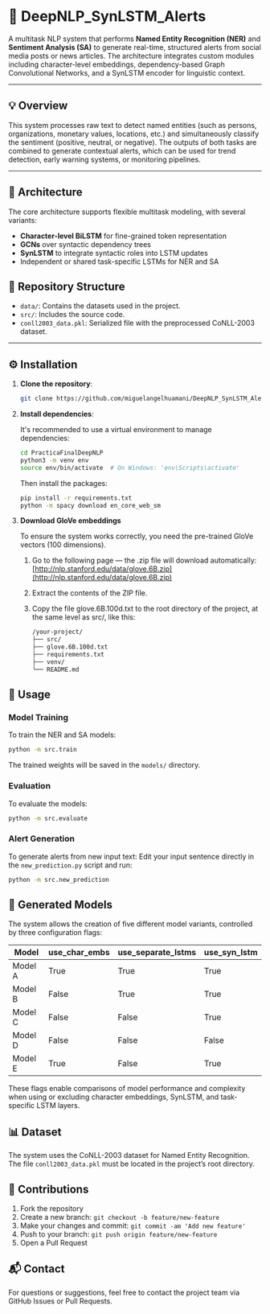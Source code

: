 # 🧠 DeepNLP_SynLSTM_Alerts

A multitask NLP system that performs **Named Entity Recognition (NER)** and **Sentiment Analysis (SA)** to generate real-time, structured alerts from social media posts or news articles. The architecture integrates custom modules including character-level embeddings, dependency-based Graph Convolutional Networks, and a SynLSTM encoder for linguistic context.

---

## 💡 Overview

This system processes raw text to detect named entities (such as persons, organizations, monetary values, locations, etc.) and simultaneously classify the sentiment (positive, neutral, or negative). The outputs of both tasks are combined to generate contextual alerts, which can be used for trend detection, early warning systems, or monitoring pipelines.

---

## 🧱 Architecture

The core architecture supports flexible multitask modeling, with several variants:

- **Character-level BiLSTM** for fine-grained token representation
- **GCNs** over syntactic dependency trees
- **SynLSTM** to integrate syntactic roles into LSTM updates
- Independent or shared task-specific LSTMs for NER and SA

## 📁 Repository Structure

- `data/`: Contains the datasets used in the project.
- `src/`: Includes the source code.
- `conll2003_data.pkl`: Serialized file with the preprocessed CoNLL-2003 dataset.

---

## ⚙️ Installation

1. **Clone the repository**:

   ```bash
   git clone https://github.com/miguelangelhuamani/DeepNLP_SynLSTM_Alerts.git
   ```

2. **Install dependencies**:

   It's recommended to use a virtual environment to manage dependencies:

   ```bash
   cd PracticaFinalDeepNLP
   python3 -m venv env
   source env/bin/activate  # On Windows: 'env\Scripts\activate'
   ```

   Then install the packages:

   ```bash
   pip install -r requirements.txt
   python -m spacy download en_core_web_sm
   ```
3. **Download GloVe embeddings**

   To ensure the system works correctly, you need the pre-trained GloVe vectors (100 dimensions).

   1. Go to the following page — the .zip file will download automatically:
      [http://nlp.stanford.edu/data/glove.6B.zip](http://nlp.stanford.edu/data/glove.6B.zip)
   
   2. Extract the contents of the ZIP file.
   
   3. Copy the file glove.6B.100d.txt to the root directory of the project, at the same level as src/, like this:
      ```bash
      /your-project/
      ├── src/
      ├── glove.6B.100d.txt
      ├── requirements.txt
      ├── venv/
      └── README.md
      ```


## 🚀 Usage

### Model Training

To train the NER and SA models:

```bash
python -m src.train
```

The trained weights will be saved in the `models/` directory.

### Evaluation

To evaluate the models:

```bash
python -m src.evaluate
```

### Alert Generation

To generate alerts from new input text:
Edit your input sentence directly in the `new_prediction.py` script and run:

```bash
python -m src.new_prediction
```
## 🧠 Generated Models

The system allows the creation of five different model variants, controlled by three configuration flags:

| Model    | use\_char\_embs | use\_separate\_lstms | use\_syn\_lstm |
|----------|------------------|-----------------------|----------------|
| Model A  | True             | True                  | True           |
| Model B  | False            | True                  | True           |
| Model C  | False            | False                 | True           |
| Model D  | False            | False                 | False          |
| Model E  | True             | False                 | True           |

These flags enable comparisons of model performance and complexity when using or excluding character embeddings, SynLSTM, and task-specific LSTM layers.

## 📊 Dataset

The system uses the CoNLL-2003 dataset for Named Entity Recognition. The file `conll2003_data.pkl` must be located in the project’s root directory.

## 🤝 Contributions

1. Fork the repository
2. Create a new branch: `git checkout -b feature/new-feature`
3. Make your changes and commit: `git commit -am 'Add new feature'`
4. Push to your branch: `git push origin feature/new-feature`
5. Open a Pull Request

## 📬 Contact

For questions or suggestions, feel free to contact the project team via GitHub Issues or Pull Requests.
